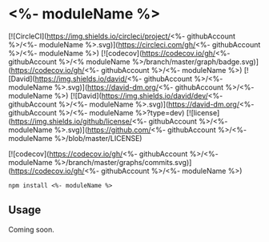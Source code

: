 # <%- moduleName %>

[![CircleCI](https://img.shields.io/circleci/project/<%- githubAccount %>/<%- moduleName %>.svg)](https://circleci.com/gh/<%- githubAccount %>/<%- moduleName %>)
[![codecov](https://codecov.io/gh/<%- githubAccount %>/<% moduleName %>/branch/master/graph/badge.svg)](https://codecov.io/gh/<%- githubAccount %>/<%- moduleName %>)
[![David](https://img.shields.io/david/<%- githubAccount %>/<%- moduleName %>.svg)](https://david-dm.org/<%- githubAccount %>/<%- moduleName %>)
[![David](https://img.shields.io/david/dev/<%- githubAccount %>/<%- moduleName %>.svg)](https://david-dm.org/<%- githubAccount %>/<%- moduleName %>?type=dev)
[![license](https://img.shields.io/github/license/<%- githubAccount %>/<%- moduleName %>.svg)](https://github.com/<%- githubAccount %>/<%- moduleName %>/blob/master/LICENSE)

[![codecov](https://codecov.io/gh/<%- githubAccount %>/<%- moduleName %>/branch/master/graphs/commits.svg)](https://codecov.io/gh/<%- githubAccount %>/<%- moduleName %>)

````
npm install <%- moduleName %>
````

## Usage

Coming soon.
